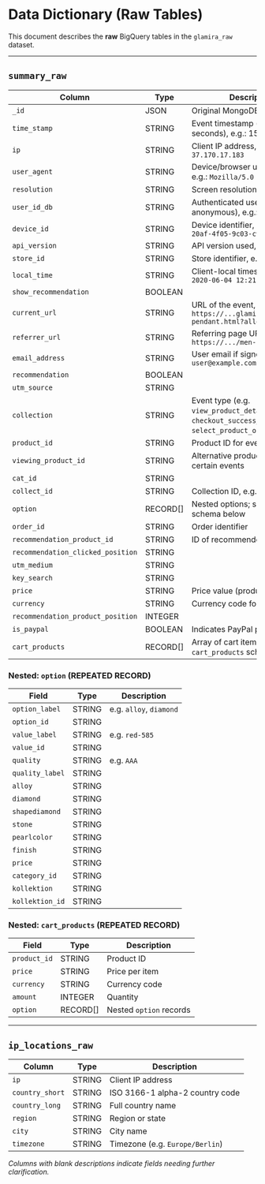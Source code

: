 # Data Dictionary (Raw Tables)

This document describes the **raw** BigQuery tables in the `glamira_raw` dataset.

---

## `summary_raw`

| Column                     | Type     | Description                                                                                  |
|--------------------------- |--------- |--------------------------------------------------------------------------------------------- |
| `_id`                      | JSON     | Original MongoDB document ID                                                                 |
| `time_stamp`               | STRING   | Event timestamp (epoch seconds), e.g.: 1597266092                                           |
| `ip`                       | STRING   | Client IP address, e.g.: `37.170.17.183`                                                    |
| `user_agent`               | STRING   | Device/browser user agent, e.g.: `Mozilla/5.0 (...)`                                        |
| `resolution`               | STRING   | Screen resolution, e.g.: `375x667`                                                           |
| `user_id_db`               | STRING   | Authenticated user ID (blank if anonymous), e.g.: `502567`                                  |
| `device_id`                | STRING   | Device identifier, e.g.: `beb2cacb-20af-4f05-9c03-c98e54a1b71a`                             |
| `api_version`              | STRING   | API version used, e.g.: `1.0`                                                                |
| `store_id`                 | STRING   | Store identifier, e.g.: `12`                                                                 |
| `local_time`               | STRING   | Client-local timestamp, e.g.: `2020-06-04 12:21:27`                                         |
| `show_recommendation`      | BOOLEAN  |                                                                                            |
| `current_url`              | STRING   | URL of the event, e.g.: `https://...glamira-pendant.html?alloy=yellow-375`                   |
| `referrer_url`             | STRING   | Referring page URL, e.g.: `https://.../men-s-necklaces/`                                     |
| `email_address`            | STRING   | User email if signed in, e.g.: `user@example.com`                                           |
| `recommendation`           | BOOLEAN  |                                                                                            |
| `utm_source`               | STRING   |                                                                                            |
| `collection`               | STRING   | Event type (e.g. `view_product_detail`, `checkout_success`, `select_product_option_quality`) |
| `product_id`               | STRING   | Product ID for event, e.g.: `85796`                                                          |
| `viewing_product_id`       | STRING   | Alternative product ID for certain events                                                   |
| `cat_id`                   | STRING   |                                                                                            |
| `collect_id`               | STRING   | Collection ID, e.g.: `159`                                                                   |
| `option`                   | RECORD[] | Nested options; see `option` schema below                                                   |
| `order_id`                 | STRING   | Order identifier                                                                            |
| `recommendation_product_id`| STRING   | ID of recommended product                                                                    |
| `recommendation_clicked_position` | STRING |                                                                                   |
| `utm_medium`               | STRING   |                                                                                            |
| `key_search`               | STRING   |                                                                                            |
| `price`                    | STRING   | Price value (product or order)                                                             |
| `currency`                 | STRING   | Currency code for `price`                                                                  |
| `recommendation_product_position` | INTEGER |                                                                              |
| `is_paypal`                | BOOLEAN  | Indicates PayPal payment                                                                   |
| `cart_products`            | RECORD[] | Array of cart items; see `cart_products` schema below                                       |

### Nested: `option` (REPEATED RECORD)
| Field           | Type   | Description                        |
|---------------- |------- |----------------------------------- |
| `option_label`  | STRING | e.g. `alloy`, `diamond`           |
| `option_id`     | STRING |                                    |
| `value_label`   | STRING | e.g. `red-585`                    |
| `value_id`      | STRING |                                    |
| `quality`       | STRING | e.g. `AAA`                        |
| `quality_label` | STRING |                                    |
| `alloy`         | STRING |                                    |
| `diamond`       | STRING |                                    |
| `shapediamond`  | STRING |                                    |
| `stone`         | STRING |                                    |
| `pearlcolor`    | STRING |                                    |
| `finish`        | STRING |                                    |
| `price`         | STRING |                                    |
| `category_id`   | STRING |                                    |
| `kollektion`    | STRING |                                    |
| `kollektion_id` | STRING |                                    |

### Nested: `cart_products` (REPEATED RECORD)
| Field       | Type     | Description                  |
|------------ |--------- |----------------------------- |
| `product_id`| STRING   | Product ID                   |
| `price`     | STRING   | Price per item               |
| `currency`  | STRING   | Currency code                |
| `amount`    | INTEGER  | Quantity                     |
| `option`    | RECORD[] | Nested `option` records      |

---

## `ip_locations_raw`

| Column          | Type   | Description                                             |
|---------------- |------- |-------------------------------------------------------- |
| `ip`            | STRING | Client IP address                                       |
| `country_short` | STRING | ISO 3166-1 alpha-2 country code                         |
| `country_long`  | STRING | Full country name                                       |
| `region`        | STRING | Region or state                                        |
| `city`          | STRING | City name                                              |
| `timezone`      | STRING | Timezone (e.g. `Europe/Berlin`)                         |

*Columns with blank descriptions indicate fields needing further clarification.*
